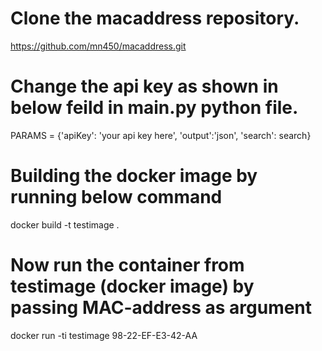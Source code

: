 # Clone the macaddress repository.

https://github.com/mn450/macaddress.git

# Change the api key as shown in below feild in main.py python file.

PARAMS = {'apiKey': 'your api key here', 'output':'json', 'search': search}

# Building the docker image by running below command

docker build -t testimage .

# Now run the container from testimage (docker image) by passing MAC-address as argument

docker run -ti testimage 98-22-EF-E3-42-AA
